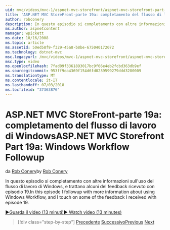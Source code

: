 ```yaml
---
uid: mvc/videos/mvc-1/aspnet-mvc-storefront/aspnet-mvc-storefront-part-19a-windows-workflow-followup
title: 'ASP.NET MVC StoreFront-parte 19a: completamento del flusso di lavoro di Windows | Microsoft Docs'
author: robconery
description: In questo episodio si completamento con altre informazioni sull'uso del flusso di lavoro di Windows, e trattano alcuni del feedback ricevuto con episodio 19.
ms.author: aspnetcontent
manager: wpickett
ms.date: 10/16/2008
ms.topic: article
ms.assetid: 50ed58f9-f329-45a8-b8be-675040172072
ms.technology: dotnet-mvc
msc.legacyurl: /mvc/videos/mvc-1/aspnet-mvc-storefront/aspnet-mvc-storefront-part-19a-windows-workflow-followup
msc.type: video
ms.openlocfilehash: 7fad09f3361893017bc9f66e4eb2fcbd363db9ef
ms.sourcegitcommit: 953ff9ea4369f154d6fd0239599279ddd3280009
ms.translationtype: MT
ms.contentlocale: it-IT
ms.lasthandoff: 07/03/2018
ms.locfileid: "37363876"
---
```

<a name="aspnet-mvc-storefront-part-19a-windows-workflow-followup"></a><span data-ttu-id="50ee7-103">ASP.NET MVC StoreFront-parte 19a: completamento del flusso di lavoro di Windows</span><span class="sxs-lookup"><span data-stu-id="50ee7-103">ASP.NET MVC Storefront Part 19a: Windows Workflow Followup</span></span>
====================
<span data-ttu-id="50ee7-104">da [Rob Conery](https://github.com/robconery)</span><span class="sxs-lookup"><span data-stu-id="50ee7-104">by [Rob Conery](https://github.com/robconery)</span></span>

<span data-ttu-id="50ee7-105">In questo episodio si completamento con altre informazioni sull'uso del flusso di lavoro di Windows, e trattano alcuni del feedback ricevuto con episodio 19.</span><span class="sxs-lookup"><span data-stu-id="50ee7-105">In this episode I followup with more information about using Windows Workflow, and I touch on some of the feedback I received with episode 19.</span></span>

[<span data-ttu-id="50ee7-106">&#9654;Guarda il video (13 minuti)</span><span class="sxs-lookup"><span data-stu-id="50ee7-106">&#9654; Watch video (13 minutes)</span></span>](https://channel9.msdn.com/Blogs/ASP-NET-Site-Videos/aspnet-mvc-storefront-part-19a-windows-workflow-followup)

> [!div class="step-by-step"]
> <span data-ttu-id="50ee7-107">[Precedente](aspnet-mvc-storefront-part-19-processing-orders-with-windows-workflow.md)
> [Successivo](aspnet-mvc-storefront-part-20-logging.md)</span><span class="sxs-lookup"><span data-stu-id="50ee7-107">[Previous](aspnet-mvc-storefront-part-19-processing-orders-with-windows-workflow.md)
[Next](aspnet-mvc-storefront-part-20-logging.md)</span></span>
